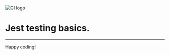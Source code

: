![CI logo](https://codeinstitute.s3.amazonaws.com/fullstack/ci_logo_small.png)

# Jest testing basics.

---

Happy coding!
